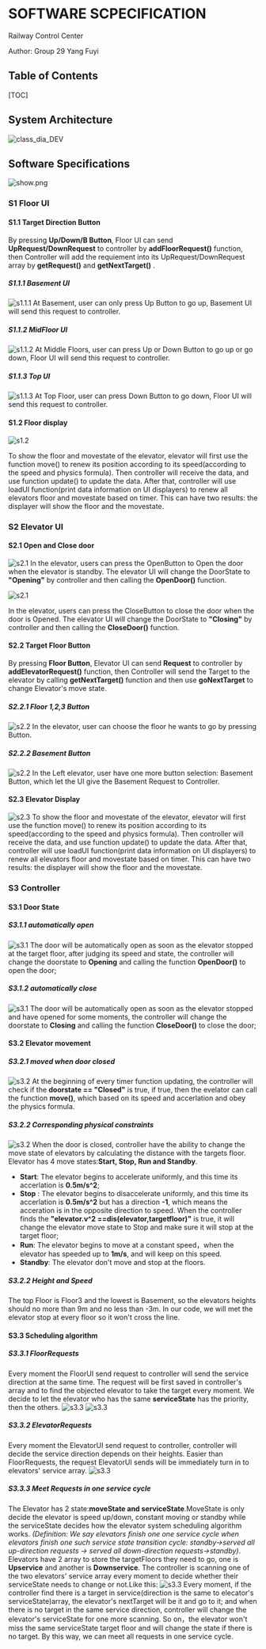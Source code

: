 # SOFTWARE SCPECIFICATION

Railway Control Center

Author: Group 29 Yang Fuyi

## Table of Contents

[TOC]

## System Architecture

![class_dia_DEV](./class_diagram_DEV.png)

## Software Specifications

![show.png](show.png)

### S1 Floor UI
#### S1.1 Target Direction Button
By pressing **Up/Down/B Button**, Floor UI can send **UpRequest/DownRequest** to controller by **addFloorRequest()** function, then Controller will add the requiement into its UpRequest/DownRequest array by **getRequest()** and **getNextTarget()** .

##### S1.1.1 Basement UI
![s1.1.1](s1.1.1.png)
At Basement, user can only press Up Button to go up, Basement UI will send this request to controller.

##### S1.1.2 MidFloor UI
![s1.1.2](s1.1.2.png)
At Middle Floors, user can press Up or Down Button to go up or go down, Floor UI will send this request to controller.
##### S1.1.3 Top UI
![s1.1.3](s1.1.3.png)
At Top Floor, user can press Down Button to go down, Floor UI will send this request to controller. 

#### S1.2 Floor display
![s1.2](s1.2.png)

To show the floor and movestate of the elevator, elevator will first use the function move() to renew its position according to its speed(according to the speed and physics formula). Then controller will receive the data, and use function update() to update the data. After that, controller will use loadUI function(print data information on UI displayers) to renew all elevators floor and movestate based on timer. This can have two results: the displayer will show the floor and the movestate.

### S2 Elevator UI
#### S2.1 Open and Close door
![s2.1](s2.1.1.png)
In the elevator, users can press the OpenButton to Open the door when the elevator is standby. The elevator UI will change the DoorState to **"Opening"** by controller and then calling the **OpenDoor()** function.

![s2.1](s2.1.2.png)

In the elevator, users can press the CloseButton to close the door when the door is Opened. The elevator UI will change the DoorState to **"Closing"** by controller  and then calling the **CloseDoor()** function.

#### S2.2 Target Floor Button

By pressing **Floor Button**, Elevator UI can send **Request** to controller by **addElevatorRequest()** function, then Controller will send the Target to the elevator by calling **getNextTarget()** function and then use **goNextTarget** to change Elevator's move state.

##### S2.2.1 Floor 1,2,3 Button
![s2.2](s2.2.1.png)
In the elevator, user can choose the floor he wants to go by pressing Button.
##### S2.2.2 Basement Button
![s2.2](s2.2.2.png)
In the Left elevator, user have one more button selection: Basement Button, which let the UI give the Basement Request to Controller.

#### S2.3 Elevator Display
![s2.3](s2.3.png)
To show the floor and movestate of the elevator, elevator will first use the function move() to renew its position according to its speed(according to the speed and physics formula). Then controller will receive the data, and use function update() to update the data. After that, controller will use loadUI function(print data information on UI displayers) to renew all elevators floor and movestate based on timer. This can have two results: the displayer will show the floor and the movestate.

### S3 Controller
#### S3.1 Door State
##### S3.1.1 automatically open
![s3.1](s3.1.1.png)
The door will be automatically open as soon as the elevator stopped at the target floor, after judging its speed and state, the controller will change the doorstate to **Opening** and calling the function **OpenDoor()** to open the door;

##### S3.1.2 automatically close
![s3.1](s3.1.2.png)
The door will be automatically open as soon as the elevator stopped and have opened for some moments, the controller will change the doorstate to **Closing** and calling the function **CloseDoor()** to close the door;

#### S3.2 Elevator movement
##### S3.2.1 moved when door closed
![s3.2](s3.2.1.png)
At the beginning of every timer function updating, the controller will check if the **doorstate == "Closed"** is true, if true, then the evelator can call the function **move()**, which based on its speed and accerlation and obey the physics formula.
##### S3.2.2 Corresponding physical constraints
![s3.2](s3.2.2.png)
When the door is closed, controller have the ability to change the move state of elevators by calculating the distance with the targets floor. Elevator has 4 move states:**Start, Stop, Run and Standby**.

+ **Start**: The elevator begins to accelerate uniformly, and this time its accerlation is **0.5m/s^2**; 
+ **Stop** : The elevator begins to disaccelerate uniformly, and this time its accerlation is **0.5m/s^2** but has a direction **-1**, which means the acceration is in the opposite direction to speed. When the controller finds the **"elevator.v^2 ==dis(elevator,targetfloor)"** is true, it will change the elevator move state to Stop and make sure it will stop at the target floor;
+ **Run**: The elevator begins to move at a constant speed，when the elevator has speeded up to **1m/s**, and will keep on this speed.
+ **Standby**: The elevator don't move and stop at the floors.
##### S3.2.2 Height and Speed
The top Floor is Floor3 and the lowest is Basement, so the elevators heights should no more than 9m and no less than -3m. In our code, we will met the elevator stop at every floor so it won't cross the line.

#### S3.3 Scheduling algorithm
##### S3.3.1 FloorRequests
Every moment the FloorUI send request to controller will send the service direction at the same time. The request will be first saved in controller's array and to find the objected elevator to take the target every moment. We decide to let the elevator who has the same **serviceState** has the priority, then the others.
![s3.3](s3.3.1.1.png)
![s3.3](s3.3.1.2.png)
##### S3.3.2 ElevatorRequests
Every moment the ElevatorUI send request to controller, controller will decide the service direction depends on their heights. Easier than FloorRequests, the request ElevatorUI sends will be immediately turn in to elevators' service array.
![s3.3](s3.3.2.png)

##### S3.3.3 Meet Requests in one service cycle
The Elevator has 2 state:**moveState and serviceState**.MoveState is only decide the elevator is speed up/down, constant moving or standby while the serviceState decides how the elevator system scheduling algorithm works.
*(Definition:  We say elevators finish one one service cycle when elevators finish one such service state transition cycle: standby->served all up-direction requests -> served all down-direction requests->standby)*.
Elevators have 2 array to store the targetFloors they need to go, one is **Upservice** and another is **Downservice**. The controller is scanning one of the two elevators' service array every moment to decide whether their serviceState needs to change or not.Like this:
![s3.3](S3.3.3.png)
Every moment, if the controller find there is a target in service(direction is the same to elecator's serviceState)array, the elevator's nextTarget will be it and go to it; and when there is no target in the same service direction, controller will change the elevator's serviceState for one more scanning.
So on，the elevator won't miss the same serviceState target floor and will change the state if there is no target. By this way, we can meet all requests in one service cycle.
